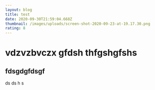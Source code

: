 ```yaml
---
layout: blog
title: test
date: 2020-09-30T21:59:04.668Z
thumbnail: /images/uploads/screen-shot-2020-09-23-at-19.17.30.png
rating: 8
---
```

# vdzvzbvczx gfdsh thfgshgfshs

## fdsgdgfdsgf
ds ds h
s 